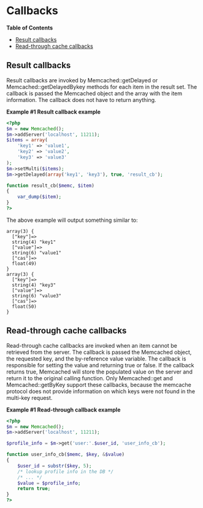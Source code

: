 Callbacks
=========

**Table of Contents**

-   [Result callbacks](/memcached/callbacks.html#Result%20callbacks)
-   [Read-through cache
    callbacks](/memcached/callbacks.html#Read-through%20cache%20callbacks)

Result callbacks
----------------

Result <span class="type">callbacks</span> are invoked by <span
class="methodname">Memcached::getDelayed</span> or <span
class="methodname">Memcached::getDelayedBykey</span> methods for each
item in the result set. The callback is passed the Memcached object and
the array with the item information. The callback does not have to
return anything.

**Example \#1 Result callback example**

``` php
<?php
$m = new Memcached();
$m->addServer('localhost', 11211);
$items = array(
    'key1' => 'value1',
    'key2' => 'value2',
    'key3' => 'value3'
);
$m->setMulti($items);
$m->getDelayed(array('key1', 'key3'), true, 'result_cb');

function result_cb($memc, $item)
{
    var_dump($item);
}
?>
```

The above example will output something similar to:

    array(3) {
      ["key"]=>
      string(4) "key1"
      ["value"]=>
      string(6) "value1"
      ["cas"]=>
      float(49)
    }
    array(3) {
      ["key"]=>
      string(4) "key3"
      ["value"]=>
      string(6) "value3"
      ["cas"]=>
      float(50)
    }

Read-through cache callbacks
----------------------------

Read-through cache callbacks are invoked when an item cannot be
retrieved from the server. The callback is passed the Memcached object,
the requested key, and the by-reference value variable. The callback is
responsible for setting the value and returning true or false. If the
callback returns true, Memcached will store the populated value on the
server and return it to the original calling function. Only <span
class="methodname">Memcached::get</span> and <span
class="methodname">Memcached::getByKey</span> support these callbacks,
because the memcache protocol does not provide information on which keys
were not found in the multi-key request.

**Example \#1 Read-through callback example**

``` php
<?php
$m = new Memcached();
$m->addServer('localhost', 11211);

$profile_info = $m->get('user:'.$user_id, 'user_info_cb');

function user_info_cb($memc, $key, &$value)
{
    $user_id = substr($key, 5);
    /* lookup profile info in the DB */
    /* ... */
    $value = $profile_info;
    return true;
}
?>
```
